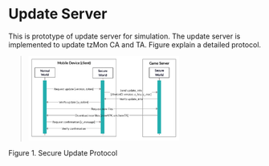 # Update Server
This is prototype of update server for simulation.
The update server is implemented to update tzMon CA and TA.
Figure explain a detailed protocol.

> <img src="../img/secure_update.jpg" width="300">
Figure 1. Secure Update Protocol</img>
